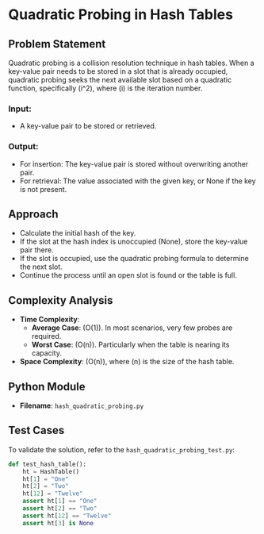
# Quadratic Probing in Hash Tables

## Problem Statement

Quadratic probing is a collision resolution technique in hash tables. When a key-value pair needs to be stored in a slot that is already occupied, quadratic probing seeks the next available slot based on a quadratic function, specifically \(i^2\), where \(i\) is the iteration number.

### Input:

- A key-value pair to be stored or retrieved.

### Output:

- For insertion: The key-value pair is stored without overwriting another pair.
- For retrieval: The value associated with the given key, or None if the key is not present.

## Approach

- Calculate the initial hash of the key.
- If the slot at the hash index is unoccupied (None), store the key-value pair there.
- If the slot is occupied, use the quadratic probing formula to determine the next slot.
- Continue the process until an open slot is found or the table is full.

## Complexity Analysis

- **Time Complexity**:
  - **Average Case**: \(O(1)\). In most scenarios, very few probes are required.
  - **Worst Case**: \(O(n)\). Particularly when the table is nearing its capacity.
- **Space Complexity**: \(O(n)\), where \(n\) is the size of the hash table.

## Python Module

- **Filename**: `hash_quadratic_probing.py`

## Test Cases

To validate the solution, refer to the `hash_quadratic_probing_test.py`:

```python
def test_hash_table():
    ht = HashTable()
    ht[1] = "One"
    ht[2] = "Two"
    ht[12] = "Twelve"
    assert ht[1] == "One"
    assert ht[2] == "Two"
    assert ht[12] == "Twelve"
    assert ht[3] is None
```
